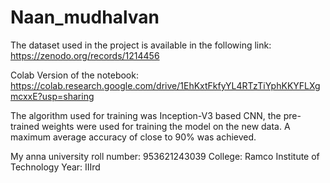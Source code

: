 # Naan_mudhalvan

The dataset used in the project is available in the following link:
https://zenodo.org/records/1214456

Colab Version of the notebook:
https://colab.research.google.com/drive/1EhKxtFkfyYL4RTzTiYphKKYFLXgmcxxE?usp=sharing

The algorithm used for training was Inception-V3 based CNN, the pre-trained weights were used for training the model on the new data.
A maximum average accuracy of close to 90% was achieved.

My anna university roll number: 953621243039
College: Ramco Institute of Technology
Year: IIIrd 

